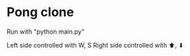 # Pong clone

Run with "python main.py"

Left side controlled with W, S
Right side controlled with ⬆, ⬇